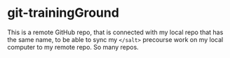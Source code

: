 # git-trainingGround

This is a remote GitHub repo, that is connected with my local repo that has the same name, to be able to sync my `</salt>` precourse work on my local computer to my remote repo. So many repos. 
